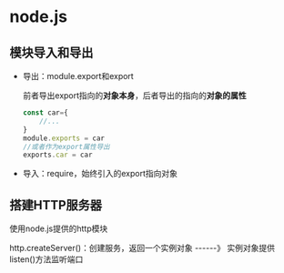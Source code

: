 # node.js

## 模块导入和导出

- 导出：module.export和export

  前者导出export指向的**对象本身**，后者导出的指向的**对象的属性**

  ```js
  const car={
      //...
  }
  module.exports = car
  //或者作为export属性导出
  exports.car = car
  ```

- 导入：require，始终引入的export指向对象



## 搭建HTTP服务器

使用node.js提供的http模块

http.createServer()：创建服务，返回一个实例对象 ------》 实例对象提供listen()方法监听端口

